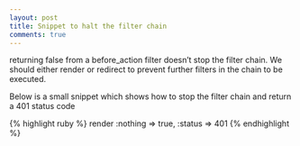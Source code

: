 ```yaml
---
layout: post
title: Snippet to halt the filter chain
comments: true
---
```


returning false from a before_action filter doesn’t stop the filter chain. We should either render or redirect to prevent further filters in the chain to be executed.

Below is a small snippet which shows how to stop the filter chain and return a 401 status code

{% highlight ruby %}
render :nothing => true, :status => 401
{% endhighlight %}